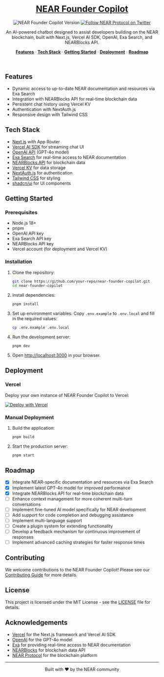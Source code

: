 <a href="https://chat.vercel.ai/">
  <h1 align="center">NEAR Founder Copilot</h1>
</a>

<p align="center">
  <img src="https://img.shields.io/badge/Version-1.3.0-blue?style=flat-square" alt="NEAR Founder Copilot Version">
  <a href="https://twitter.com/nearprotocol">
    <img src="https://img.shields.io/twitter/follow/nearprotocol?style=social" alt="Follow NEAR Protocol on Twitter">
  </a>
</p>

<p align="center">
  An AI-powered chatbot designed to assist developers building on the NEAR blockchain, built with Next.js, Vercel AI SDK, OpenAI, Exa Search, and NEARBlocks API.
</p>

<p align="center">
  <a href="#features"><strong>Features</strong></a> ·
  <a href="#tech-stack"><strong>Tech Stack</strong></a> ·
  <a href="#getting-started"><strong>Getting Started</strong></a> ·
  <a href="#deployment"><strong>Deployment</strong></a> ·
  <a href="#roadmap"><strong>Roadmap</strong></a>
</p>
<br/>

## Features

- Dynamic access to up-to-date NEAR documentation and resources via Exa Search
- Integration with NEARBlocks API for real-time blockchain data
- Persistent chat history using Vercel KV
- Authentication with NextAuth.js
- Responsive design with Tailwind CSS

## Tech Stack

- [Next.js](https://nextjs.org) with App Router
- [Vercel AI SDK](https://sdk.vercel.ai/docs) for streaming chat UI
- [OpenAI API](https://openai.com/blog/openai-api) (GPT-4o model)
- [Exa Search](https://exa.ai) for real-time access to NEAR documentation
- [NEARBlocks API](https://api.nearblocks.io/api-docs/#/) for blockchain data
- [Vercel KV](https://vercel.com/storage/kv) for data storage
- [NextAuth.js](https://next-auth.js.org) for authentication
- [Tailwind CSS](https://tailwindcss.com) for styling
- [shadcn/ui](https://ui.shadcn.com) for UI components

## Getting Started

### Prerequisites

- Node.js 18+
- pnpm
- OpenAI API key
- Exa Search API key
- NEARBlocks API key
- Vercel account (for deployment and Vercel KV)

### Installation

1. Clone the repository:
   ```bash
   git clone https://github.com/your-repo/near-founder-copilot.git
   cd near-founder-copilot
   ```

2. Install dependencies:
   ```bash
   pnpm install
   ```

3. Set up environment variables:
   Copy `.env.example` to `.env.local` and fill in the required values:
   ```bash
   cp .env.example .env.local
   ```

4. Run the development server:
   ```bash
   pnpm dev
   ```

5. Open [http://localhost:3000](http://localhost:3000) in your browser.

## Deployment

### Vercel

Deploy your own instance of NEAR Founder Copilot to Vercel:

[![Deploy with Vercel](https://vercel.com/button)](https://vercel.com/new/clone?repository-url=https%3A%2F%2Fgithub.com%2Fyour-repo%2Fnear-founder-copilot)

### Manual Deployment

1. Build the application:
   ```bash
   pnpm build
   ```

2. Start the production server:
   ```bash
   pnpm start
   ```

## Roadmap

- [x] Integrate NEAR-specific documentation and resources via Exa Search
- [x] Implement latest GPT-4o model for improved performance
- [x] Integrate NEARBlocks API for real-time blockchain data
- [ ] Enhance context management for more coherent multi-turn conversations
- [ ] Implement fine-tuned AI model specifically for NEAR development
- [ ] Add support for code completion and debugging assistance
- [ ] Implement multi-language support
- [ ] Create a plugin system for extending functionality
- [ ] Develop a feedback mechanism for continuous improvement of responses
- [ ] Implement advanced caching strategies for faster response times

## Contributing

We welcome contributions to the NEAR Founder Copilot! Please see our [Contributing Guide](CONTRIBUTING.md) for more details.

## License

This project is licensed under the MIT License - see the [LICENSE](LICENSE) file for details.

## Acknowledgements

- [Vercel](https://vercel.com) for the Next.js framework and Vercel AI SDK
- [OpenAI](https://openai.com) for the GPT-4o model
- [Exa](https://exa.ai) for providing real-time access to NEAR documentation
- [NEARBlocks](https://nearblocks.io/) for blockchain data API
- [NEAR Protocol](https://near.org) for the blockchain platform

---

<p align="center">
  Built with ❤️ by the NEAR community
</p>
